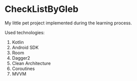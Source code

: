 # CheckListByGleb
My little pet project implemented during the learning process.

Used technologies: 
  1. Kotlin
  2. Android SDK
  3. Room
  4. Dagger2
  5. Clean Architecture
  6. Coroutines
  7. MVVM
